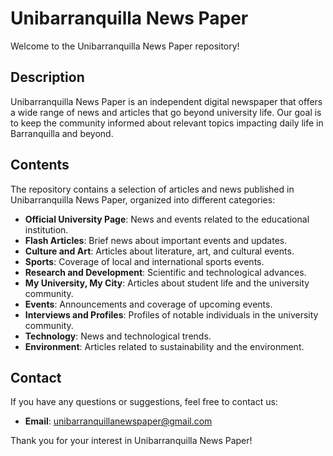 # Unibarranquilla News Paper

Welcome to the Unibarranquilla News Paper repository!

## Description

Unibarranquilla News Paper is an independent digital newspaper that offers a wide range of news and articles that go beyond university life. Our goal is to keep the community informed about relevant topics impacting daily life in Barranquilla and beyond.

## Contents

The repository contains a selection of articles and news published in Unibarranquilla News Paper, organized into different categories:

- **Official University Page**: News and events related to the educational institution.
- **Flash Articles**: Brief news about important events and updates.
- **Culture and Art**: Articles about literature, art, and cultural events.
- **Sports**: Coverage of local and international sports events.
- **Research and Development**: Scientific and technological advances.
- **My University, My City**: Articles about student life and the university community.
- **Events**: Announcements and coverage of upcoming events.
- **Interviews and Profiles**: Profiles of notable individuals in the university community.
- **Technology**: News and technological trends.
- **Environment**: Articles related to sustainability and the environment.

## Contact

If you have any questions or suggestions, feel free to contact us:

- **Email**: unibarranquillanewspaper@gmail.com

Thank you for your interest in Unibarranquilla News Paper!
